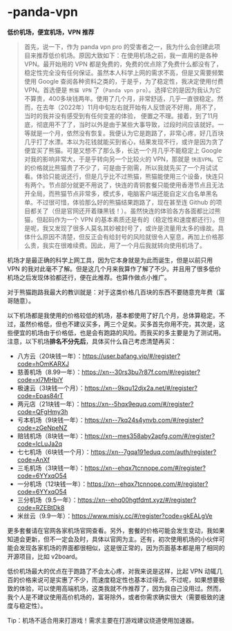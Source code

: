 # -panda-vpn
**低价机场，便宜机场，VPN 推荐**

> 首先，说一下，作为 panda vpn pro 的受害者之一，我为什么会创建此项目来推荐低价机场。原因大致如下：在使用机场之前，我一直用的是各种 VPN。最开始用的 VPN 都是免费的，免费的优点除了免费什么都没有了，稳定性完全没有任何保证。虽然本人科学上网的需求不高，但是又需要频繁使用 Google 查阅各种资料之类的，于是乎，为了稳定性，我决定使用付费 VPN。首选便是 `熊猫 VPN` 了（`Panda vpn pro`）。选择它的是因为我认为它不算贵，400多块钱两年。使用了几个月，非常舒适，几乎一直很稳定。然而，在去年（2022年）11月中旬左右就开始有人反馈说不好用，用不了，当时的我并没有感受到有任何变差的体验， 便置之不理。接着，到了11月底，彻底用不了了，当时以外是由于某些大事导致，过段时间应该就好。一等就是一个月，依然没有恢复。我便认为它是跑路了，非常心疼，好几百块几乎打了水漂。本以为花钱就能买到省心，结果发现不行，或许是因为贪了便宜买了熊猫。可是又想不了那么多，长达一个月几乎不能稳定上 Google 对我的影响非常大，于是乎转向另一个比较火的 VPN，那就是 `快连VPN`。它的价格就比熊猫贵了不少了，可是由于刚需，所以我就先买了一个月试试看。体验只能说还行，但是几乎比不过熊猫，熊猫能使用三个设备，快连只有两个。节点部分就更不用说了，快连的青铜套餐只能使用香港节点且无法开全局，而熊猫节点非常多，模式多，电脑客户端还能自定义白名单黑名单。不过很可惜，体验那么好的熊猫结果跑路了，现在甚至连 Github 的项目都关了（但是官网还开着赚黑钱！）。虽然快连的体验各方各面都比过熊猫，但起码作为一个 VPN 的基本素质还是有的（稳定性和速度都还行）。但是呢，我又发现了很多人莫名其妙被封号了，或许是流量用太多的缘故。具体什么原因不清楚，但反正会有给封号的风险就很令人窒息，再加上价格那么贵，我实在很难续费。因此，用了一个月后我就转向使用机场了。

机场才是最正确的科学上网工具，因为它本身就是为此而诞生，但是以前只用 VPN 的我对此毫不了解。但是这几个月来我算作了解了不少。并且用了很多低价机场之后发现体验都还行，便在此推荐。也算作做点小推广。

对于熊猫跑路我最大的教训就是：对于这类价格几百块的东西不要随意充年费（富哥随意）。

以下机场都是我使用的价格较低的机场，基本都使用了好几个月，总体算稳定。不过，虽然价格低，但也不建议买多，两三个足矣。买多首先你用不完，其次是，这些便宜的机场由于价格低，也是会有跑路的风险。而我买的多主要是为了测试用。注意，以下机场**排名不分先后**，具体买什么自己考虑清楚再买：
- 八方云（20块钱一年）：https://user.bafang.vip/#/register?code=hOmKARXJ
- 慈善机场（8.99一年）：https://xn--30rs3bu7r87f.com/#/register?code=xl7MHbiY
- 极速云（3块钱一个月）：https://xn--9kqu12djx2a.net/#/register?code=Epas84rT
- 两元店（21块钱一年）：https://xn--5hqx9equq.com/#/register?code=QFgHmy3h
- 亏本机场（9块钱一年）：https://xn--7kq24s4ynvb.com/#/register?code=zGeNpeNZ
- 赔钱机场（8块钱一年）：https://xn--mes358aby2apfg.com/#/register?code=IcLuJa2q
- 七七机场（6块钱一个月）：https://xn--7gqa191eduq.com/auth/register?code=AnXf
- 三毛机场（3块钱一年）：https://xn--ehqx7tcnnope.com/#/register?code=6YYxqO54
- 一分机场（12块钱一年）：https://xn--ehqx7tcnnope.com/#/register?code=6YYxqO54
- 三分机场（9.5一年）：https://xn--ehq00hgtfdmt.xyz/#/register?code=RZEBtDk8
- 米丝云（9.9一年）：https://www.misiy.cc/#/register?code=gkEALgVe

更多套餐请在官网各家机场官网查看。另外，套餐的价格可能会发生变动，我如果知道会更新，但不一定会及时，具体以官网为主。还有，初次使用机场的小伙伴可能会发现各家机场的界面都很相似，这是很正常的，因为页面基本都是用了相同的开源项目，比如 v2board。

低价机场最大的优点在于跑路了不会太心疼，对我来说是这样，比起 VPN 动辄几百的价格来说可是实惠了不少，而速度稳定性也基本过得去。不过呢，如果想要极致的体验，可以使用高端机场，这类我就不作推荐了，因为我自己没用过。然而，我个人是不建议使用高价机场的，富哥除外，或者你需求确实很大（需要极致的速度与稳定性）。

Tip：机场不适合用来打游戏！需求主要在打游戏建议绕道使用加速器。
